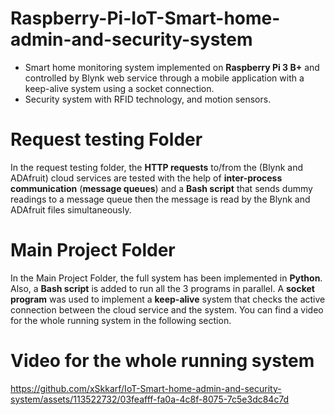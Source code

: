 # Raspberry-Pi-IoT-Smart-home-admin-and-security-system
- Smart home monitoring system implemented on **Raspberry Pi 3 B+** and controlled by Blynk web service through a mobile application with a keep-alive system using a socket connection.
- Security system with RFID technology, and motion sensors.

# Request testing Folder
In the request testing folder, the **HTTP requests** to/from the (Blynk and ADAfruit) cloud services are tested with the help of **inter-process communication** (**message queues**) and a **Bash script** that 
sends dummy readings to a message queue then the message is read by the Blynk and ADAfruit files simultaneously.

# Main Project Folder
In the Main Project Folder, the full system has been implemented in **Python**. Also, a **Bash script** is added to run all the 3 programs in parallel. A **socket program** was used to implement a **keep-alive** system that checks the active connection between the cloud service and the system. You can find a video for the whole running system in the following section.

# Video for the whole running system



https://github.com/xSkkarf/IoT-Smart-home-admin-and-security-system/assets/113522732/03feafff-fa0a-4c8f-8075-7c5e3dc84c7d
